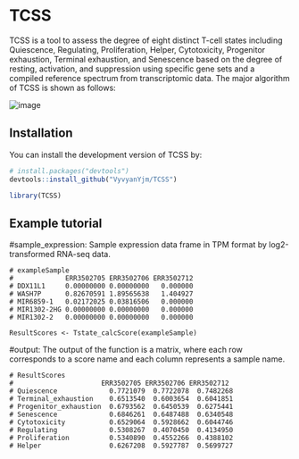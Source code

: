 # TCSS
TCSS is a tool to assess the degree of eight distinct T-cell states including Quiescence, Regulating, Proliferation, Helper, Cytotoxicity, Progenitor exhaustion, Terminal exhaustion, and Senescence based on the degree of resting, activation, and suppression using specific gene sets and a compiled reference spectrum from transcriptomic data. The major algorithm of TCSS is shown as follows:

![image](https://github.com/JingminYang/TstateScore/blob/main/TCSSalgorithm.jpg)
## Installation

You can install the development version of TCSS by:

``` r
# install.packages("devtools")
devtools::install_github("VyvyanYjm/TCSS")

library(TCSS)
```

## Example tutorial

#sample_expression: Sample expression data frame in TPM format by log2-transformed RNA-seq data.
```
# exampleSample
#             ERR3502705 ERR3502706 ERR3502712
# DDX11L1     0.00000000 0.00000000   0.000000
# WASH7P      0.82670591 1.89565638   1.404927
# MIR6859-1   0.02172025 0.03816506   0.000000
# MIR1302-2HG 0.00000000 0.00000000   0.000000
# MIR1302-2   0.00000000 0.00000000   0.000000

ResultScores <- Tstate_calcScore(exampleSample)
``` 
#output:
The output of the function is a matrix, where each row corresponds to a score name and each column represents a sample name.  
```
# ResultScores
#                      ERR3502705 ERR3502706 ERR3502712
# Quiescence             0.7721079  0.7722078  0.7482268
# Terminal_exhaustion    0.6513540  0.6003654  0.6041851
# Progenitor_exhaustion  0.6793562  0.6450539  0.6275441
# Senescence             0.6846261  0.6487488  0.6340548
# Cytotoxicity           0.6529064  0.5928662  0.6044746
# Regulating             0.5308267  0.4070450  0.4134950
# Proliferation          0.5340890  0.4552266  0.4388102
# Helper                 0.6267208  0.5927787  0.5699727
```
 

